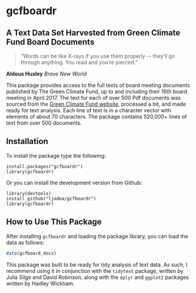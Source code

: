 
<!-- README.md is generated from README.Rmd. Please edit that file -->
gcfboardr
=========

A Text Data Set Harvested from Green Climate Fund Board Documents
-----------------------------------------------------------------

> “Words can be like X-rays if you use them properly -- they’ll go through anything. You read and you’re pierced.”

**Aldous Huxley** *Brave New World*

This package provides access to the full texts of board meeting documents published by The Green Climate Fund, up to and including their 16th board meeting in April 2017. The text for each of over 500 Pdf documents was sourced from the [Green Climate Fund website](http://www.greenclimate.fund/boardroom/board-meetings/documents), processed a bit, and made ready for text analysis. Each line of text is in a character vector with elements of about 70 characters. The package contains 520,000+ lines of text from over 500 documents.

Installation
------------

To install the package type the following:

    install.packages("gcfboardr")
    library(gcfboardr)

Or you can install the development version from Github:

    library(devtools)
    install_github("ljodea/gcfboardr")
    library(gcfboardr)

How to Use This Package
-----------------------

After installing `gcfboardr` and loading the package library, you can load the data as follows:

``` r
data(gcfboard_docs)
```

This package was built to be ready for tidy analysis of text data. As such, I recommend using it in conjunction with the `tidytext` package, written by Julia Silge and David Robinson, along with the `dplyr` and `ggplot2` packages written by Hadley Wickham.
